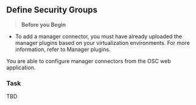 ## Define Security Groups

> **Before you Begin**
* To add a manager connector, you must have already uploaded the manager plugins based on your virtualization environments. For more information, refer to Manager plugins.

You are able to configure manager connectors from the OSC web application.

### Task
TBD
